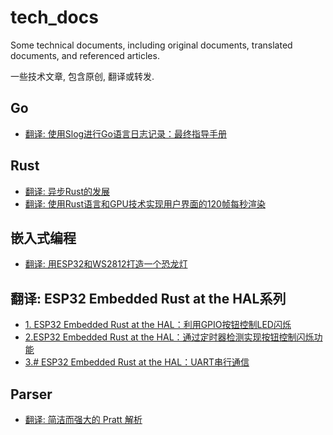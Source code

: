 # tech_docs
Some technical documents, including original documents, translated documents, and referenced articles.  

一些技术文章, 包含原创, 翻译或转发.

## Go
* [翻译: 使用Slog进行Go语言日志记录：最终指导手册](go/Logging-in-Go-with%20Slog.md)

## Rust
* [翻译: 异步Rust的发展](rust/why_async_rust.md)
* [翻译: 使用Rust语言和GPU技术实现用户界面的120帧每秒渲染](rust/leveraging-rust-and-the-gpu-to-render-user-interfaces-at-120-fps.md)

## 嵌入式编程
* [翻译: 用ESP32和WS2812打造一个恐龙灯](embed/esp32-ws2812-dino-light.md)
## 翻译: ESP32 Embedded Rust at the HAL系列
* [1. ESP32 Embedded Rust at the HAL：利用GPIO按钮控制LED闪烁](embed/esp32-embedded-rust-at-the-hal-gpio-button-controlled-blinking.md)
* [2.ESP32 Embedded Rust at the HAL：通过定时器检测实现按钮控制闪烁功能](embed/esp32-embedded-rust-at-the-hal-button-controlled-blinking-by-timer-polling.md)
* [3.# ESP32 Embedded Rust at the HAL：UART串行通信](embed/esp32-embedded-rust-at-the-hal-uart-serial-communication.md)

## Parser
* [翻译: 简洁而强大的 Pratt 解析](parser/simple-but-powerful-pratt-parsing.md)